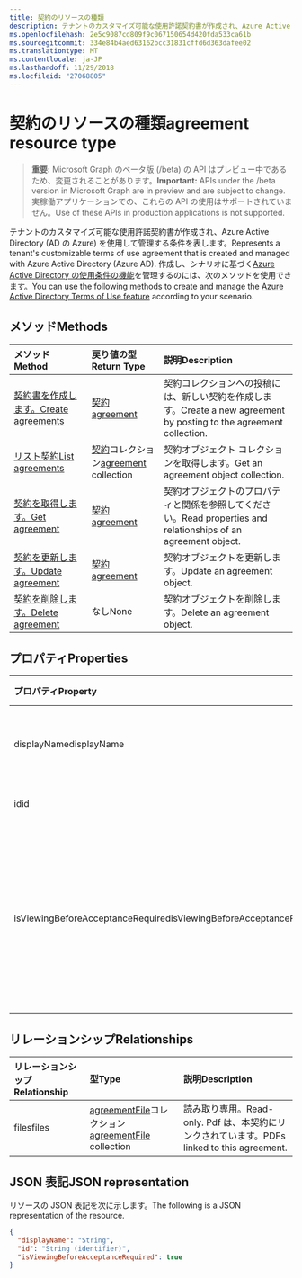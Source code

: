 ```yaml
---
title: 契約のリソースの種類
description: テナントのカスタマイズ可能な使用許諾契約書が作成され、Azure Active Directory (AD の Azure) を使用して管理する条件を表します。 機能を管理、Azure Active Directory の使用条件に従って、シナリオを作成し、次のメソッドを使用できます。
ms.openlocfilehash: 2e5c9087cd809f9c067150654d420fda533ca61b
ms.sourcegitcommit: 334e84b4aed63162bcc31831cffd6d363dafee02
ms.translationtype: MT
ms.contentlocale: ja-JP
ms.lasthandoff: 11/29/2018
ms.locfileid: "27068805"
---
```

# <a name="agreement-resource-type"></a><span data-ttu-id="d22f8-104">契約のリソースの種類</span><span class="sxs-lookup"><span data-stu-id="d22f8-104">agreement resource type</span></span>

> <span data-ttu-id="d22f8-105">**重要:** Microsoft Graph のベータ版 (/beta) の API はプレビュー中であるため、変更されることがあります。</span><span class="sxs-lookup"><span data-stu-id="d22f8-105">**Important:** APIs under the /beta version in Microsoft Graph are in preview and are subject to change.</span></span> <span data-ttu-id="d22f8-106">実稼働アプリケーションでの、これらの API の使用はサポートされていません。</span><span class="sxs-lookup"><span data-stu-id="d22f8-106">Use of these APIs in production applications is not supported.</span></span>

<span data-ttu-id="d22f8-107">テナントのカスタマイズ可能な使用許諾契約書が作成され、Azure Active Directory (AD の Azure) を使用して管理する条件を表します。</span><span class="sxs-lookup"><span data-stu-id="d22f8-107">Represents a tenant's customizable terms of use agreement that is created and managed with Azure Active Directory (Azure AD).</span></span> <span data-ttu-id="d22f8-108">作成し、シナリオに基づく[Azure Active Directory の使用条件の機能](https://docs.microsoft.com/en-us/azure/active-directory/active-directory-tou)を管理するのには、次のメソッドを使用できます。</span><span class="sxs-lookup"><span data-stu-id="d22f8-108">You can use the following methods to create and manage the [Azure Active Directory Terms of Use feature](https://docs.microsoft.com/en-us/azure/active-directory/active-directory-tou) according to your scenario.</span></span>

## <a name="methods"></a><span data-ttu-id="d22f8-109">メソッド</span><span class="sxs-lookup"><span data-stu-id="d22f8-109">Methods</span></span>

| <span data-ttu-id="d22f8-110">メソッド</span><span class="sxs-lookup"><span data-stu-id="d22f8-110">Method</span></span>       | <span data-ttu-id="d22f8-111">戻り値の型</span><span class="sxs-lookup"><span data-stu-id="d22f8-111">Return Type</span></span> | <span data-ttu-id="d22f8-112">説明</span><span class="sxs-lookup"><span data-stu-id="d22f8-112">Description</span></span> |
|:-------------|:------------|:------------|
| [<span data-ttu-id="d22f8-113">契約書を作成します。</span><span class="sxs-lookup"><span data-stu-id="d22f8-113">Create agreements</span></span>](../api/agreement-post-agreements.md) | [<span data-ttu-id="d22f8-114">契約</span><span class="sxs-lookup"><span data-stu-id="d22f8-114">agreement</span></span>](agreement.md) | <span data-ttu-id="d22f8-115">契約コレクションへの投稿には、新しい契約を作成します。</span><span class="sxs-lookup"><span data-stu-id="d22f8-115">Create a new agreement by posting to the agreement collection.</span></span> |
| [<span data-ttu-id="d22f8-116">リスト契約</span><span class="sxs-lookup"><span data-stu-id="d22f8-116">List agreements</span></span>](../api/agreement-list.md) | <span data-ttu-id="d22f8-117">[契約](agreement.md)コレクション</span><span class="sxs-lookup"><span data-stu-id="d22f8-117">[agreement](agreement.md) collection</span></span> | <span data-ttu-id="d22f8-118">契約オブジェクト コレクションを取得します。</span><span class="sxs-lookup"><span data-stu-id="d22f8-118">Get an agreement object collection.</span></span> |
| [<span data-ttu-id="d22f8-119">契約を取得します。</span><span class="sxs-lookup"><span data-stu-id="d22f8-119">Get agreement</span></span>](../api/agreement-get.md) | [<span data-ttu-id="d22f8-120">契約</span><span class="sxs-lookup"><span data-stu-id="d22f8-120">agreement</span></span>](agreement.md) | <span data-ttu-id="d22f8-121">契約オブジェクトのプロパティと関係を参照してください。</span><span class="sxs-lookup"><span data-stu-id="d22f8-121">Read properties and relationships of an agreement object.</span></span> |
| [<span data-ttu-id="d22f8-122">契約を更新します。</span><span class="sxs-lookup"><span data-stu-id="d22f8-122">Update agreement</span></span>](../api/agreement-update.md) | [<span data-ttu-id="d22f8-123">契約</span><span class="sxs-lookup"><span data-stu-id="d22f8-123">agreement</span></span>](agreement.md) | <span data-ttu-id="d22f8-124">契約オブジェクトを更新します。</span><span class="sxs-lookup"><span data-stu-id="d22f8-124">Update an agreement object.</span></span> |
| [<span data-ttu-id="d22f8-125">契約を削除します。</span><span class="sxs-lookup"><span data-stu-id="d22f8-125">Delete agreement</span></span>](../api/agreement-delete.md) | <span data-ttu-id="d22f8-126">なし</span><span class="sxs-lookup"><span data-stu-id="d22f8-126">None</span></span> | <span data-ttu-id="d22f8-127">契約オブジェクトを削除します。</span><span class="sxs-lookup"><span data-stu-id="d22f8-127">Delete an agreement object.</span></span> |
<!--
| [Create agreementFile](../api/agreement-post-files.md) | [agreementFile](agreementfile.md) | Create a new agreementFile by posting to the files collection. |
| [List files](../api/agreement-list-files.md) | [agreementFile](agreementfile.md) collection | Get an agreementFile object collection. |
-->

## <a name="properties"></a><span data-ttu-id="d22f8-128">プロパティ</span><span class="sxs-lookup"><span data-stu-id="d22f8-128">Properties</span></span>
| <span data-ttu-id="d22f8-129">プロパティ</span><span class="sxs-lookup"><span data-stu-id="d22f8-129">Property</span></span>     | <span data-ttu-id="d22f8-130">型</span><span class="sxs-lookup"><span data-stu-id="d22f8-130">Type</span></span>        | <span data-ttu-id="d22f8-131">説明</span><span class="sxs-lookup"><span data-stu-id="d22f8-131">Description</span></span> |
|:-------------|:------------|:------------|
|<span data-ttu-id="d22f8-132">displayName</span><span class="sxs-lookup"><span data-stu-id="d22f8-132">displayName</span></span>|<span data-ttu-id="d22f8-133">String</span><span class="sxs-lookup"><span data-stu-id="d22f8-133">String</span></span>|<span data-ttu-id="d22f8-134">契約書の名前を表示します。</span><span class="sxs-lookup"><span data-stu-id="d22f8-134">Display name of the agreement.</span></span>|
|<span data-ttu-id="d22f8-135">id</span><span class="sxs-lookup"><span data-stu-id="d22f8-135">id</span></span>|<span data-ttu-id="d22f8-136">String</span><span class="sxs-lookup"><span data-stu-id="d22f8-136">String</span></span>| <span data-ttu-id="d22f8-137">読み取り専用。</span><span class="sxs-lookup"><span data-stu-id="d22f8-137">Read-only.</span></span>|
|<span data-ttu-id="d22f8-138">isViewingBeforeAcceptanceRequired</span><span class="sxs-lookup"><span data-stu-id="d22f8-138">isViewingBeforeAcceptanceRequired</span></span>|<span data-ttu-id="d22f8-139">ブール値</span><span class="sxs-lookup"><span data-stu-id="d22f8-139">Boolean</span></span>|<span data-ttu-id="d22f8-140">ユーザーを展開し、受け入れる前に契約書を表示するかどうかを示します。</span><span class="sxs-lookup"><span data-stu-id="d22f8-140">Indicates whether the user has to expand and view the agreement before accepting.</span></span>|

## <a name="relationships"></a><span data-ttu-id="d22f8-141">リレーションシップ</span><span class="sxs-lookup"><span data-stu-id="d22f8-141">Relationships</span></span>
| <span data-ttu-id="d22f8-142">リレーションシップ</span><span class="sxs-lookup"><span data-stu-id="d22f8-142">Relationship</span></span> | <span data-ttu-id="d22f8-143">型</span><span class="sxs-lookup"><span data-stu-id="d22f8-143">Type</span></span>        | <span data-ttu-id="d22f8-144">説明</span><span class="sxs-lookup"><span data-stu-id="d22f8-144">Description</span></span> |
|:-------------|:------------|:------------|
|<span data-ttu-id="d22f8-145">files</span><span class="sxs-lookup"><span data-stu-id="d22f8-145">files</span></span>|<span data-ttu-id="d22f8-146">[agreementFile](agreementfile.md)コレクション</span><span class="sxs-lookup"><span data-stu-id="d22f8-146">[agreementFile](agreementfile.md) collection</span></span>|<span data-ttu-id="d22f8-147">読み取り専用。</span><span class="sxs-lookup"><span data-stu-id="d22f8-147">Read-only.</span></span> <span data-ttu-id="d22f8-148">Pdf は、本契約にリンクされています。</span><span class="sxs-lookup"><span data-stu-id="d22f8-148">PDFs linked to this agreement.</span></span>|

## <a name="json-representation"></a><span data-ttu-id="d22f8-149">JSON 表記</span><span class="sxs-lookup"><span data-stu-id="d22f8-149">JSON representation</span></span>

<span data-ttu-id="d22f8-150">リソースの JSON 表記を次に示します。</span><span class="sxs-lookup"><span data-stu-id="d22f8-150">The following is a JSON representation of the resource.</span></span>

<!-- {
  "blockType": "resource",
  "optionalProperties": [

  ],
  "@odata.type": "microsoft.graph.agreement"
}-->

```json
{
  "displayName": "String",
  "id": "String (identifier)",
  "isViewingBeforeAcceptanceRequired": true
}

```

<!-- uuid: 8fcb5dbc-d5aa-4681-8e31-b001d5168d79
2015-10-25 14:57:30 UTC -->
<!-- {
  "type": "#page.annotation",
  "description": "agreement resource",
  "keywords": "",
  "section": "documentation",
  "tocPath": ""
}-->
